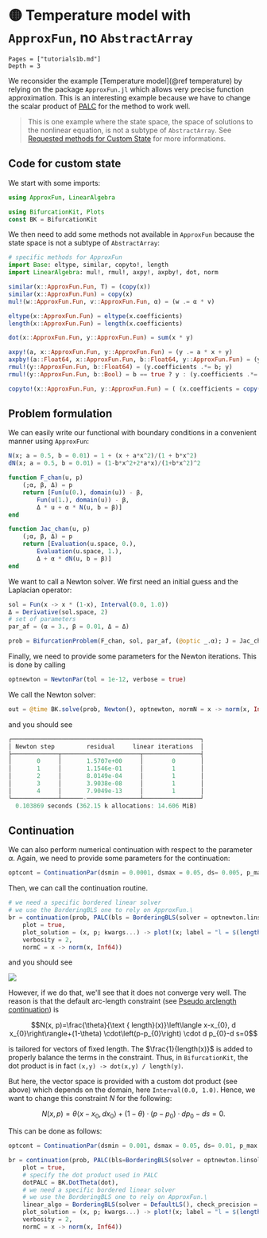 # 🟡 Temperature model with `ApproxFun`, no `AbstractArray`

```@contents
Pages = ["tutorials1b.md"]
Depth = 3
```

We reconsider the example [Temperature model](@ref temperature) by relying on the package `ApproxFun.jl` which allows very precise function approximation. This is an interesting example because we have to change the scalar product of [PALC](https://bifurcationkit.github.io/BifurcationKitDocs.jl/dev/PALC/) for the method to work well.

> This is one example where the state space, the space of solutions to the nonlinear equation, is not a subtype of `AbstractArray`. See [Requested methods for Custom State](@ref) for more informations.


## Code for custom state

We start with some imports:

```julia
using ApproxFun, LinearAlgebra

using BifurcationKit, Plots
const BK = BifurcationKit
```

We then need to add some methods not available in `ApproxFun` because the state space is not a subtype of `AbstractArray`:

```julia
# specific methods for ApproxFun
import Base: eltype, similar, copyto!, length
import LinearAlgebra: mul!, rmul!, axpy!, axpby!, dot, norm

similar(x::ApproxFun.Fun, T) = (copy(x))
similar(x::ApproxFun.Fun) = copy(x)
mul!(w::ApproxFun.Fun, v::ApproxFun.Fun, α) = (w .= α * v)

eltype(x::ApproxFun.Fun) = eltype(x.coefficients)
length(x::ApproxFun.Fun) = length(x.coefficients)

dot(x::ApproxFun.Fun, y::ApproxFun.Fun) = sum(x * y)

axpy!(a, x::ApproxFun.Fun, y::ApproxFun.Fun) = (y .= a * x + y)
axpby!(a::Float64, x::ApproxFun.Fun, b::Float64, y::ApproxFun.Fun) = (y .= a * x + b * y)
rmul!(y::ApproxFun.Fun, b::Float64) = (y.coefficients .*= b; y)
rmul!(y::ApproxFun.Fun, b::Bool) = b == true ? y : (y.coefficients .*= 0; y)

copyto!(x::ApproxFun.Fun, y::ApproxFun.Fun) = ( (x.coefficients = copy(y.coefficients);x))
```

## Problem formulation
We can easily write our functional with boundary conditions in a convenient manner using `ApproxFun`:

```julia
N(x; a = 0.5, b = 0.01) = 1 + (x + a*x^2)/(1 + b*x^2)
dN(x; a = 0.5, b = 0.01) = (1-b*x^2+2*a*x)/(1+b*x^2)^2

function F_chan(u, p)
	(;α, β, Δ) = p
	return [Fun(u(0.), domain(u)) - β,
		Fun(u(1.), domain(u)) - β,
		Δ * u + α * N(u, b = β)]
end

function Jac_chan(u, p)
	(;α, β, Δ) = p
	return [Evaluation(u.space, 0.),
		Evaluation(u.space, 1.),
		Δ + α * dN(u, b = β)]
end
```

We want to call a Newton solver. We first need an initial guess and the Laplacian operator:

```julia
sol = Fun(x -> x * (1-x), Interval(0.0, 1.0))
Δ = Derivative(sol.space, 2)
# set of parameters
par_af = (α = 3., β = 0.01, Δ = Δ)

prob = BifurcationProblem(F_chan, sol, par_af, (@optic _.α); J = Jac_chan, plot_solution = (x, p; kwargs...) -> plot!(x; label = "l = $(length(x))", kwargs...))
```

Finally, we need to provide some parameters for the Newton iterations. This is done by calling

```julia
optnewton = NewtonPar(tol = 1e-12, verbose = true)
```

We call the Newton solver:

```julia
out = @time BK.solve(prob, Newton(), optnewton, normN = x -> norm(x, Inf64))
```
and you should see

```julia
┌─────────────────────────────────────────────────────┐
│ Newton step         residual     linear iterations  │
├─────────────┬──────────────────────┬────────────────┤
│       0     │       1.5707e+00     │        0       │
│       1     │       1.1546e-01     │        1       │
│       2     │       8.0149e-04     │        1       │
│       3     │       3.9038e-08     │        1       │
│       4     │       7.9049e-13     │        1       │
└─────────────┴──────-───────────────┴────────────────┘
  0.103869 seconds (362.15 k allocations: 14.606 MiB)
```

## Continuation

We can also perform numerical continuation with respect to the parameter $\alpha$. Again, we need to provide some parameters for the continuation:

```julia
optcont = ContinuationPar(dsmin = 0.0001, dsmax = 0.05, ds= 0.005, p_max = 4.1, plot_every_step = 10, newton_options = NewtonPar(tol = 1e-8, max_iterations = 20, verbose = true), detect_bifurcation = 0, max_steps = 200)
```


Then, we can call the continuation routine.

```julia
# we need a specific bordered linear solver
# we use the BorderingBLS one to rely on ApproxFun.\
br = continuation(prob, PALC(bls = BorderingBLS(solver = optnewton.linsolver, check_precision = false)), optcont,
	plot = true,
	plot_solution = (x, p; kwargs...) -> plot!(x; label = "l = $(length(x))", kwargs...),
	verbosity = 2,
	normC = x -> norm(x, Inf64))
```
and you should see

![](chan-af-bif-diag.png)


However, if we do that, we'll see that it does not converge very well. The reason is that the default arc-length constraint (see [Pseudo arclength continuation](@ref)) is

$$N(x, p)=\frac{\theta}{\text { length}(x)}\left\langle x-x_{0}, d x_{0}\right\rangle+(1-\theta) \cdot\left(p-p_{0}\right) \cdot d p_{0}-d s=0$$

is tailored for vectors of fixed length. The $\frac{1}{length(x)}$ is added to properly balance the terms in the constraint. Thus, in `BifurcationKit`, the dot product is in fact `(x,y) -> dot(x,y) / length(y)`.


But here, the vector space is provided with a custom dot product (see above) which depends on the domain, here `Interval(0.0, 1.0)`. Hence, we want to change this constraint $N$ for the following:

$$N(x, p)={\theta}\left\langle x-x_{0}, d x_{0}\right\rangle+(1-\theta) \cdot\left(p-p_{0}\right) \cdot d p_{0}-d s=0.$$

This can be done as follows:

```julia
optcont = ContinuationPar(dsmin = 0.001, dsmax = 0.05, ds= 0.01, p_max = 4.1, plot_every_step = 10, newton_options = NewtonPar(tol = 1e-8, maxIter = 20, verbose = true), max_steps = 300, θ = 0.2, detect_bifurcation = 0)

br = continuation(prob, PALC(bls=BorderingBLS(solver = optnewton.linsolver, check_precision = false)), optcont,
	plot = true,
	# specify the dot product used in PALC
	dotPALC = BK.DotTheta(dot),
	# we need a specific bordered linear solver
	# we use the BorderingBLS one to rely on ApproxFun.\
	linear_algo = BorderingBLS(solver = DefaultLS(), check_precision = false),
	plot_solution = (x, p; kwargs...) -> plot!(x; label = "l = $(length(x))", kwargs...),
	verbosity = 2,
	normC = x -> norm(x, Inf64))
```
